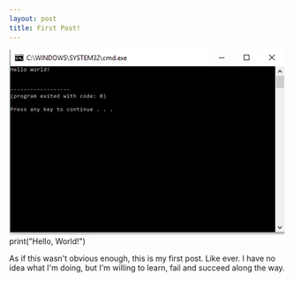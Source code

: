 ```yaml
---
layout: post
title: First Post!
---
```



![helloworld](/images/HelloWorld.PNG)
print("Hello, World!")

As if this wasn't obvious enough, this is my first post. Like ever. I have no idea what I'm doing, but I'm willing to learn, fail and succeed along the way.






